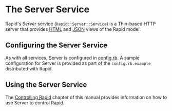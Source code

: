 # The Server Service

Rapid's *Server* service (`Rapid::Server::Service`) is a Thin-based HTTP
server that provides [HTML] and [JSON] views of the Rapid model.

## Configuring the Server Service

As with all services, Server is configured in [config.rb].  A sample
configuration for Server is provided as part of the `config.rb.example`
distributed with Rapid.

## Using the Server Service

The [Controlling Rapid] chapter of this manual provides information on how to
use Server to control Rapid.

[JSON]:              ../../controlling/json/README.md
[HTML]:              ../../controlling/inspector/README.md
[config.rb]:         ../config/README.md
[Controlling Rapid]: ../../controlling/README.md
